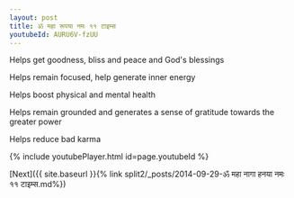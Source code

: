```yaml
---
layout: post
title: ॐ महा रूपया नमः ११ टाइम्स
youtubeId: AURU6V-fzUU
---
```

 
 
Helps get goodness, bliss and peace and God's blessings
 
Helps remain focused, help generate inner energy 
 
Helps boost physical and mental health 
 
Helps remain grounded and generates a sense of gratitude towards the greater power 
 
Helps reduce bad karma
 
 
 
 


{% include youtubePlayer.html id=page.youtubeId %}
 
[Next]({{ site.baseurl }}{% link  split2/_posts/2014-09-29-ॐ महा नागा हनया नमः ११ टाइम्स.md%})
 

